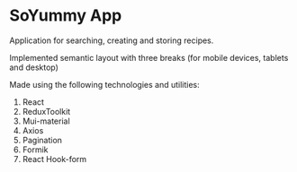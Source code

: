 # SoYummy App

Application for searching, creating and storing recipes.

Implemented semantic layout with three breaks (for mobile devices, tablets and
desktop)

Made using the following technologies and utilities:

1. React
2. ReduxToolkit
3. Mui-material
4. Axios
5. Pagination
6. Formik
7. React Hook-form
